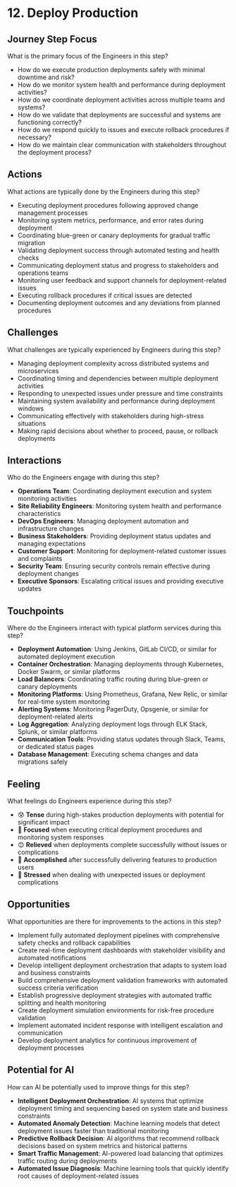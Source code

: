 # 12. Deploy Production

## Journey Step Focus

What is the primary focus of the Engineers in this step?

- How do we execute production deployments safely with minimal downtime and risk?
- How do we monitor system health and performance during deployment activities?
- How do we coordinate deployment activities across multiple teams and systems?
- How do we validate that deployments are successful and systems are functioning correctly?
- How do we respond quickly to issues and execute rollback procedures if necessary?
- How do we maintain clear communication with stakeholders throughout the deployment process?

## Actions

What actions are typically done by the Engineers during this step?

- Executing deployment procedures following approved change management processes
- Monitoring system metrics, performance, and error rates during deployment
- Coordinating blue-green or canary deployments for gradual traffic migration
- Validating deployment success through automated testing and health checks
- Communicating deployment status and progress to stakeholders and operations teams
- Monitoring user feedback and support channels for deployment-related issues
- Executing rollback procedures if critical issues are detected
- Documenting deployment outcomes and any deviations from planned procedures

## Challenges

What challenges are typically experienced by Engineers during this step?

- Managing deployment complexity across distributed systems and microservices
- Coordinating timing and dependencies between multiple deployment activities
- Responding to unexpected issues under pressure and time constraints
- Maintaining system availability and performance during deployment windows
- Communicating effectively with stakeholders during high-stress situations
- Making rapid decisions about whether to proceed, pause, or rollback deployments

## Interactions

Who do the Engineers engage with during this step?

- **Operations Team**: Coordinating deployment execution and system monitoring activities
- **Site Reliability Engineers**: Monitoring system health and performance characteristics
- **DevOps Engineers**: Managing deployment automation and infrastructure changes
- **Business Stakeholders**: Providing deployment status updates and managing expectations
- **Customer Support**: Monitoring for deployment-related customer issues and complaints
- **Security Team**: Ensuring security controls remain effective during deployment changes
- **Executive Sponsors**: Escalating critical issues and providing executive updates

## Touchpoints

Where do the Engineers interact with typical platform services during this step?

- **Deployment Automation**: Using Jenkins, GitLab CI/CD, or similar for automated deployment execution
- **Container Orchestration**: Managing deployments through Kubernetes, Docker Swarm, or similar platforms
- **Load Balancers**: Coordinating traffic routing during blue-green or canary deployments
- **Monitoring Platforms**: Using Prometheus, Grafana, New Relic, or similar for real-time system monitoring
- **Alerting Systems**: Monitoring PagerDuty, Opsgenie, or similar for deployment-related alerts
- **Log Aggregation**: Analyzing deployment logs through ELK Stack, Splunk, or similar platforms
- **Communication Tools**: Providing status updates through Slack, Teams, or dedicated status pages
- **Database Management**: Executing schema changes and data migrations safely

## Feeling

What feelings do Engineers experience during this step?

- 😰 **Tense** during high-stakes production deployments with potential for significant impact
- 🎯 **Focused** when executing critical deployment procedures and monitoring system responses
- 😊 **Relieved** when deployments complete successfully without issues or complications
- 💪 **Accomplished** after successfully delivering features to production users
- 😤 **Stressed** when dealing with unexpected issues or deployment complications

## Opportunities

What opportunities are there for improvements to the actions in this step?

- Implement fully automated deployment pipelines with comprehensive safety checks and rollback capabilities
- Create real-time deployment dashboards with stakeholder visibility and automated notifications
- Develop intelligent deployment orchestration that adapts to system load and business constraints
- Build comprehensive deployment validation frameworks with automated success criteria verification
- Establish progressive deployment strategies with automated traffic splitting and health monitoring
- Create deployment simulation environments for risk-free procedure validation
- Implement automated incident response with intelligent escalation and communication
- Develop deployment analytics for continuous improvement of deployment processes

## Potential for AI

How can AI be potentially used to improve things for this step?

- **Intelligent Deployment Orchestration**: AI systems that optimize deployment timing and sequencing based on system state and business constraints
- **Automated Anomaly Detection**: Machine learning models that detect deployment issues faster than traditional monitoring
- **Predictive Rollback Decision**: AI algorithms that recommend rollback decisions based on system metrics and historical patterns
- **Smart Traffic Management**: AI-powered load balancing that optimizes traffic routing during deployments
- **Automated Issue Diagnosis**: Machine learning tools that quickly identify root causes of deployment-related issues
